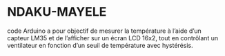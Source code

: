 # NDAKU-MAYELE
code Arduino a pour objectif de mesurer la température à l’aide d’un capteur LM35 et de l’afficher sur un écran LCD 16x2, tout en contrôlant un ventilateur en fonction d’un seuil de température avec hystérésis.
